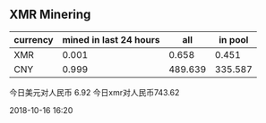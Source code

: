 ## XMR Minering

|currency|mined in last 24 hours|all|in pool|
|---|---|---|---|
|XMR|0.001|0.658|0.451|
|CNY|0.999|489.639|335.587|

今日美元对人民币 6.92	今日xmr对人民币743.62


2018-10-16 16:20